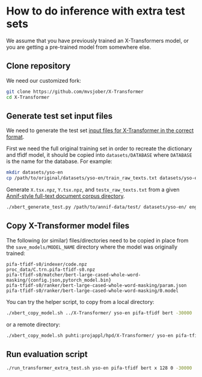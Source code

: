# How to do inference with extra test sets

We assume that you have previously trained an X-Transformers model, or you are getting a pre-trained model from somewhere else.

## Clone repository

We need our customized fork:

```bash
git clone https://github.com/mvsjober/X-Transformer
cd X-Transformer
```

## Generate test set input files

We need to generate the test set [input files for X-Transformer in the correct format](https://github.com/mvsjober/X-Transformer#running-x-transformer-on-customized-datasets).

First we need the full original training set in order to recreate the dictionary and tfidf model, it should be copied into `datasets/DATABASE` where `DATABASE` is the name for the database. For example:

```bash
mkdir datasets/yso-en
cp /path/to/original/datasets/yso-en/train_raw_texts.txt datasets/yso-en/
```

Generate `X.tsx.npz`, `Y.tsx.npz`, and `testx_raw_texts.txt` from a given [Annif-style full-text document corpus directory](https://github.com/NatLibFi/Annif/wiki/Document-corpus-formats#full-text-document-corpus-directory).

```bash
./xbert_generate_test.py /path/to/annif-data/test/ datasets/yso-en/ eng x
```

## Copy X-Transformer model files

The following (or similar) files/directories need to be copied in place from the `save_models/MODEL_NAME` directory where the model was originally trained:

```
pifa-tfidf-s0/indexer/code.npz
proc_data/C.trn.pifa-tfidf-s0.npz
pifa-tfidf-s0/matcher/bert-large-cased-whole-word-masking/{config.json,pytorch_model.bin}
pifa-tfidf-s0/ranker/bert-large-cased-whole-word-masking/param.json 
pifa-tfidf-s0/ranker/bert-large-cased-whole-word-masking/0.model 
```

You can try the helper script, to copy from a local directory:


```bash
./xbert_copy_model.sh ../X-Transformer/ yso-en pifa-tfidf bert -30000
```

or a remote directory:

```bash
./xbert_copy_model.sh puhti:projappl/hpd/X-Transformer/ yso-en pifa-tfidf bert -30000 yso-kirjaesittely
```

## Run evaluation script

```bash
./run_transformer_extra_test.sh yso-en pifa-tfidf bert x 128 0 -30000
```

